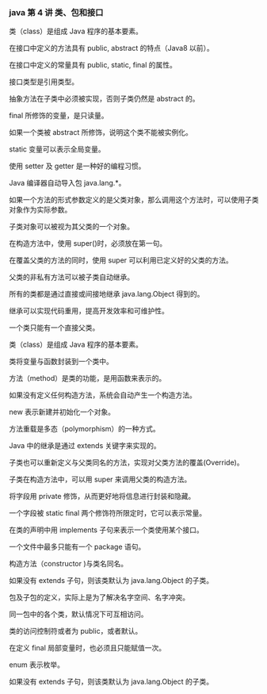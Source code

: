 <!--
 * @Description:
 * @Author: jinxiaojian
 * @Email: jinxiaojian@youxin.com
 * @LastEditors: 靳肖健
 * @Date: 2019-03-31 22:32:09
 * @LastEditTime: 2019-04-07 12:26:43
 -->

### java 第 4 讲 类、包和接口

类（class）是组成 Java 程序的基本要素。

在接口中定义的方法具有 public, abstract 的特点（Java8 以前）。

在接口中定义的常量具有 public, static, final 的属性。

接口类型是引用类型。

抽象方法在子类中必须被实现，否则子类仍然是 abstract 的。

final 所修饰的变量，是只读量。

如果一个类被 abstract 所修饰，说明这个类不能被实例化。

static 变量可以表示全局变量。

使用 setter 及 getter 是一种好的编程习惯。

Java 编译器自动导入包 java.lang.\*。

如果一个方法的形式参数定义的是父类对象，那么调用这个方法时，可以使用子类对象作为实际参数。

子类对象可以被视为其父类的一个对象。

在构造方法中，使用 super()时，必须放在第一句。

在覆盖父类的方法的同时，使用 super 可以利用已定义好的父类的方法。

父类的非私有方法可以被子类自动继承。

所有的类都是通过直接或间接地继承 java.lang.Object 得到的。

继承可以实现代码重用，提高开发效率和可维护性。

一个类只能有一个直接父类。

类（class）是组成 Java 程序的基本要素。

类将变量与函数封装到一个类中。

方法（method）是类的功能，是用函数来表示的。

如果没有定义任何构造方法，系统会自动产生一个构造方法。

new 表示新建并初始化一个对象。

方法重载是多态（polymorphism）的一种方式。

Java 中的继承是通过 extends 关键字来实现的。

子类也可以重新定义与父类同名的方法，实现对父类方法的覆盖(Override)。

子类在构造方法中，可以用 super 来调用父类的构造方法。

将字段用 private 修饰，从而更好地将信息进行封装和隐藏。

一个字段被 static final 两个修饰符所限定时，它可以表示常量。

在类的声明中用 implements 子句来表示一个类使用某个接口。

一个文件中最多只能有一个 package 语句。

构造方法（constructor )与类名同名。

如果没有 extends 子句，则该类默认为 java.lang.Object 的子类。

包及子包的定义，实际上是为了解决名字空间、名字冲突。

同一包中的各个类，默认情况下可互相访问。

类的访问控制符或者为 public，或者默认。

在定义 final 局部变量时，也必须且只能赋值一次。

enum 表示枚举。

如果没有 extends 子句，则该类默认为 java.lang.Object 的子类。
